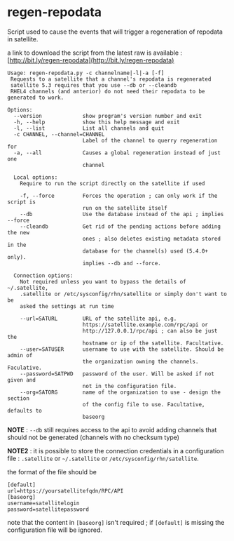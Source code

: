 regen\-repodata
==============

Script used to cause the events that will trigger a regeneration of repodata in satellite.

a link to download the script from the latest raw is available : [http://bit.ly/regen-repodata](http://bit.ly/regen-repodata)

~~~
Usage: regen-repodata.py -c channelname|-l|-a [-f]
 Requests to a satellite that a channel's repodata is regenerated
 satellite 5.3 requires that you use --db or --cleandb
 RHEL4 channels (and anterior) do not need their repodata to be generated to work.

Options:
  --version             show program's version number and exit
  -h, --help            show this help message and exit
  -l, --list            List all channels and quit
  -c CHANNEL, --channel=CHANNEL
                        Label of the channel to querry regeneration for
  -a, --all             Causes a global regeneration instead of just one
                        channel

  Local options:
    Require to run the script directly on the satellite if used

    -f, --force         Forces the operation ; can only work if the script is
                        run on the satellite itself
    --db                Use the database instead of the api ; implies --force
    --cleandb           Get rid of the pending actions before adding the new
                        ones ; also deletes existing metadata stored in the
                        database for the channel(s) used (5.4.0+ only).
                        implies --db and --force.

  Connection options:
    Not required unless you want to bypass the details of ~/.satellite,
    .satellite or /etc/sysconfig/rhn/satellite or simply don't want to be
    asked the settings at run time

    --url=SATURL        URL of the satellite api, e.g.
                        https://satellite.example.com/rpc/api or
                        http://127.0.0.1/rpc/api ; can also be just the
                        hostname or ip of the satellite. Facultative.
    --user=SATUSER      username to use with the satellite. Should be admin of
                        the organization owning the channels. Faculative.
    --password=SATPWD   password of the user. Will be asked if not given and
                        not in the configuration file.
    --org=SATORG        name of the organization to use - design the section
                        of the config file to use. Facultative, defaults to
                        baseorg

~~~
**NOTE** : `--db`  still requires access to the api to avoid adding channels that should not be generated (channels with no checksum type)

**NOTE2** : it is possible to store the connection credentials in a configuration file : `.satellite` or `~/.satellite` or `/etc/sysconfig/rhn/satellite`.

the format of the file should be

    [default]
    url=https://yoursatellitefqdn/RPC/API
    [baseorg]
    username=satellitelogin
    password=satellitepassword

note that the content in `[baseorg]` isn't required ; if `[default]` is missing the configuration file will be ignored.
